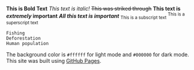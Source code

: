 **This is Bold Text**
*This text is italic!*
~~This was striked through~~
**This text is _extremely_ important**
***All this text is important***
<sub>This is a subscript text</sub>
<sup>This is a superscript text</sup>
```
Fishing
Deforestation
Human population
```
The background color is `#ffffff` for light mode and `#000000` for dark mode.
This site was built using [GitHub Pages](https://pages.github.com/).
